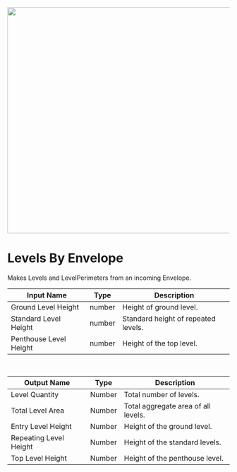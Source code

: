 <img src="preview.png" width="512">

# Levels By Envelope

Makes Levels and LevelPerimeters from an incoming Envelope.

|Input Name|Type|Description|
|---|---|---|
|Ground Level Height|number|Height of ground level.|
|Standard Level Height|number|Standard height of repeated levels.|
|Penthouse Level Height|number|Height of the top level.|


<br>

|Output Name|Type|Description|
|---|---|---|
|Level Quantity|Number|Total number of levels.|
|Total Level Area|Number|Total aggregate area of all levels.|
|Entry Level Height|Number|Height of the ground level.|
|Repeating Level Height|Number|Height of the standard levels.|
|Top Level Height|Number|Height of the penthouse level.|

